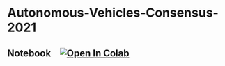 # Autonomous-Vehicles-Consensus-2021

## Notebook &ensp; [![Open In Colab](https://colab.research.google.com/assets/colab-badge.svg)](https://colab.research.google.com/github/MatteoBettini/Autonomous-Vehicles-Consensus-2021/blob/main/Project%20notebook.ipynb)
